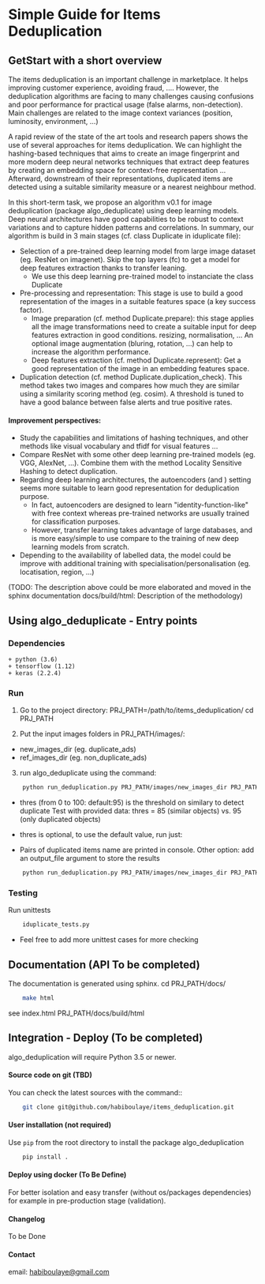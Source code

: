 Simple Guide for Items Deduplication
================================

GetStart with a short overview
-----------------------------
The items deduplication is an important challenge  in marketplace. It helps improving customer experience, avoiding fraud, .... However, the deduplication algorithms are facing to many challenges causing confusions and poor performance for practical usage (false alarms, non-detection). 
Main challenges are related to the image context variances (position, luminosity, environment, ...)

A rapid review of the state of the art tools and research papers shows the use of several approaches for items deduplication. We can highlight the hashing-based techniques that aims to create an image fingerprint and more modern deep neural networks techniques that extract deep features by creating an embedding space for context-free representation ... Afterward, downstream of their representations, duplicated items are detected using a suitable similarity measure or a nearest neighbour method.

In this short-term task, we propose an algorithm v0.1 for image deduplication (package algo_deduplicate) using deep learning models. Deep neural architectures have good capabilities to be robust to context variations and to capture hidden patterns and correlations.
In summary, our algorithm is build in 3 main stages (cf. class Duplicate in iduplicate file):
* Selection of a pre-trained deep learning model from large image dataset (eg. ResNet on imagenet). Skip the top layers (fc) to get a model for deep features extraction thanks to transfer leaning. 
    * We use this deep learning pre-trained model to instanciate the class Duplicate
* Pre-processing and representation: This stage is use to build a good representation of the images in a suitable features space (a key success factor).
    * Image preparation (cf. method Duplicate.prepare): this stage applies all the image transformations need to create a suitable input for deep features extraction in good conditions. resizing, normalisation, ... An optional image augmentation (bluring, rotation, ...) can help to increase the algorithm performance.
    * Deep features extraction (cf. method Duplicate.represent): Get a good representation of the image in an embedding features space.  
* Duplication detection (cf. method Duplicate.duplication_check). This method takes two images and compares how much they are similar using a similarity scoring method (eg. cosim). A threshold is tuned to have a good balance between false alerts and true positive rates.

#### Improvement perspectives:
* Study the capabilities and limitations of hashing techniques, and other methods like visual vocabulary and tfidf for visual features ...
* Compare ResNet with some other deep learning pre-trained models (eg. VGG, AlexNet, ...). Combine them with the method Locality Sensitive Hashing to detect duplication.
* Regarding deep learning architectures, the autoencoders (and ) setting seems more suitable to learn good representation for deduplication purpose. 
    * In fact, autoencoders are designed to learn "identity-function-like" with free context whereas pre-trained networks are usually trained for classification purposes.
    * However, transfer learning takes advantage of large databases, and is more easy/simple to use compare to the training of new deep learning models from scratch.
* Depending to the availability of labelled data, the model could be improve with additional training with specialisation/personalisation (eg. locatisation, region, ...)

(TODO: The description above could be more elaborated and moved in the sphinx documentation docs/build/html: Description of the methodology)

Using algo_deduplicate - Entry points
-------------------------------------
### Dependencies
    + python (3.6)
    + tensorflow (1.12)
    + keras (2.2.4)
    
    
### Run 
1. Go to the project directory:
PRJ_PATH=/path/to/items_deduplication/
cd PRJ_PATH

2. Put the input images folders in PRJ_PATH/images/:
- new_images_dir (eg. duplicate_ads)
- ref_images_dir (eg. non_duplicate_ads)

3. run algo_deduplicate using the command:

```bash
    python run_deduplication.py PRJ_PATH/images/new_images_dir PRJ_PATH/images/ref_images_dir --thres=85
```
  
- thres (from 0 to 100: default:95) is the  threshold on similary to detect duplicate 
        Test with provided data: thres = 85 (similar objects) vs. 95 (only duplicated objects)
- thres is optional, to use the default value, run just:

- Pairs of duplicated items name are printed in console. Other option: add an output_file argument to store the results


```bash
    python run_deduplication.py PRJ_PATH/images/new_images_dir PRJ_PATH/images/ref_images_dir
```


### Testing

Run unittests

```bash
    iduplicate_tests.py
```

- Feel free to add more unittest cases for more checking

Documentation (API To be completed)
-------------
The documentation is generated using sphinx.
cd PRJ_PATH/docs/

```bash
    make html
```

see index.html PRJ_PATH/docs/build/html

Integration - Deploy (To be completed)
-------------------

algo_deduplication will require Python 3.5 or newer.

#### Source code on git (TBD)

You can check the latest sources with the command::

```bash
    git clone git@github.com/habiboulaye/items_deduplication.git
```

#### User installation (not required)

Use `pip` from the root directory to install the package algo_deduplication
```bash 
    pip install .
```

#### Deploy using docker (To Be Define)

For better isolation and easy transfer (without os/packages dependencies) for example in pre-production stage (validation).


#### Changelog

To be Done


#### Contact
email: habiboulaye@gmail.com


